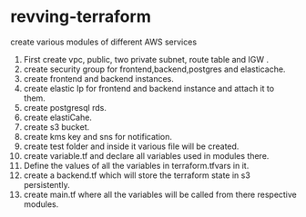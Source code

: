 # revving-terraform
create various modules of different AWS services
1) First create vpc, public, two private subnet, route table and IGW .
2) create security group for frontend,backend,postgres and elasticache.
3) create frontend and backend instances.
4) create elastic Ip for frontend and backend instance and attach it to them.
5) create postgresql rds.
6) create elastiCahe.
7) create s3 bucket.
8) create kms key and sns for notification.
9) create test folder and inside it various file will be created.
 10) create variable.tf and declare all variables used in modules there.
11) Define the values of all the variables in terraform.tfvars in it.
12) create a backend.tf which will store the terraform state in s3 persistently.
13) create main.tf where all the variables will be called from there respective modules.
